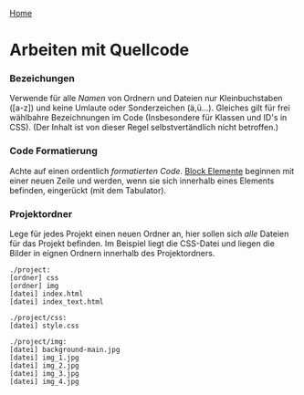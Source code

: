 [Home](README.md)

# Arbeiten mit Quellcode #

### Bezeichungen
Verwende für alle *Namen* von Ordnern und Dateien nur Kleinbuchstaben ([a-z]) und keine Umlaute oder Sonderzeichen (ä,ü...). Gleiches gilt für frei wählbahre Bezeichnungen im Code (Insbesondere für Klassen und ID's in CSS). (Der Inhalt ist von dieser Regel selbstvertändlich nicht betroffen.)

### Code Formatierung
Achte auf einen ordentlich *formatierten Code*. [Block Elemente](https://developer.mozilla.org/en-US/docs/Web/HTML/Block-level_elements#Elements) beginnen mit einer neuen Zeile und werden, wenn sie sich innerhalb eines Elements befinden, eingerückt (mit dem Tabulator).

### Projektordner
Lege für jedes Projekt einen neuen Ordner an, hier sollen sich *alle* Dateien für das Projekt befinden. Im Beispiel liegt die CSS-Datei und liegen die Bilder in eignen Ordnern innerhalb des Projektordners.

```
./project:
[ordner] css
[ordner] img
[datei] index.html
[datei] index_text.html

./project/css:
[datei] style.css

./project/img:
[datei] background-main.jpg
[datei] img_1.jpg
[datei] img_2.jpg
[datei] img_3.jpg
[datei] img_4.jpg
```
  
